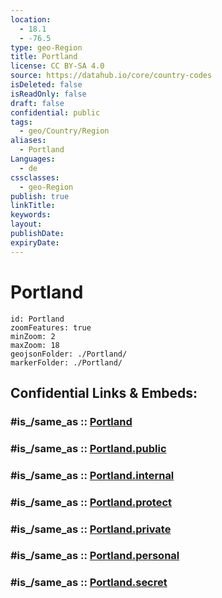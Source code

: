 ```yaml
---
location:
  - 18.1
  - -76.5
type: geo-Region
title: Portland
license: CC BY-SA 4.0
source: https://datahub.io/core/country-codes
isDeleted: false
isReadOnly: false
draft: false
confidential: public
tags:
  - geo/Country/Region
aliases:
  - Portland
Languages:
  - de
cssclasses:
  - geo-Region
publish: true
linkTitle:
keywords:
layout:
publishDate:
expiryDate:
---
```


# Portland

```leaflet
id: Portland
zoomFeatures: true 
minZoom: 2 
maxZoom: 18
geojsonFolder: ./Portland/
markerFolder: ./Portland/
```


## Confidential Links & Embeds: 

### #is_/same_as :: [Portland](/_Standards/Earth/Continent/America~Caribbean/Jamaica/Parishes~Jamaica/Portland.md) 

### #is_/same_as :: [Portland.public](/_public/Earth/Continent/America~Caribbean/Jamaica/Parishes~Jamaica/Portland.public.md) 

### #is_/same_as :: [Portland.internal](/_internal/Earth/Continent/America~Caribbean/Jamaica/Parishes~Jamaica/Portland.internal.md) 

### #is_/same_as :: [Portland.protect](/_protect/Earth/Continent/America~Caribbean/Jamaica/Parishes~Jamaica/Portland.protect.md) 

### #is_/same_as :: [Portland.private](/_private/Earth/Continent/America~Caribbean/Jamaica/Parishes~Jamaica/Portland.private.md) 

### #is_/same_as :: [Portland.personal](/_personal/Earth/Continent/America~Caribbean/Jamaica/Parishes~Jamaica/Portland.personal.md) 

### #is_/same_as :: [Portland.secret](/_secret/Earth/Continent/America~Caribbean/Jamaica/Parishes~Jamaica/Portland.secret.md)


